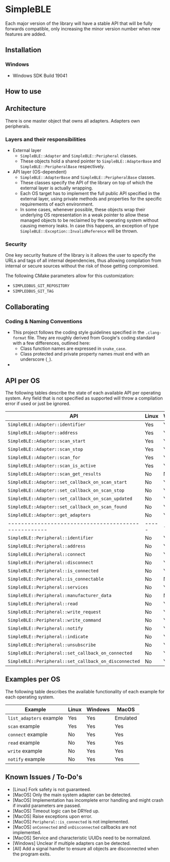 # SimpleBLE


Each major version of the library will have a stable API that will be fully
forwards compatible, only increasing the minor version number when new
features are added.

## Installation

### Windows
- Windows SDK Build 19041


## How to use




## Architecture

There is one master object that owns all adapters.
Adapters own peripherals.

### Layers and their responsibilities
- External layer
    - `SimpleBLE::Adapter` and `SimpleBLE::Peripheral` classes.
    - These objects hold a shared pointer to `SimpleBLE::AdapterBase` 
      and `SimpleBLE::PeripheralBase` respectively.
- API layer (OS-dependent)
    - `SimpleBLE::AdapterBase` and `SimpleBLE::PeripheralBase` classes.
    - These classes specify the API of the library on top of which
      the external layer is actually wrapping.
    - Each OS target has to implement the full public API specified in
      the external layer, using private methods and properties for 
      the specific requirements of each environment.
    - In some cases, whenever possible, these objects wrap their
      underlying OS representation in a weak pointer to allow these 
      managed objects to be reclaimed by the operating system without
      causing memory leaks. In case this happens, an exception of
      type `SimpleBLE::Exception::InvalidReference` will be thrown.

### Security

One key security feature of the library is it allows the user to specify
the URLs and tags of all internal dependencies, thus allowing compilation
from internal or secure sources without the risk of those getting compromised.

The following CMake parameters allow for this customization:
- `SIMPLEDBUS_GIT_REPOSITORY`
- `SIMPLEDBUS_GIT_TAG`

## Collaborating

### Coding & Naming Conventions
- This project follows the coding style guidelines specified in the `.clang-format` file.
  They are roughly derived from Google's coding standard with a few differences, outlined
  here:
    - Class function names are expressed in `snake_case`.
    - Class protected and private property names must end with an underscore (`_`).
- 

## API per OS

The following tables describe the state of each available API per operating system.
Any field that is not specified as supported will throw a compilation error if used
or just be ignored.

| API                                                  | Linux | Windows | MacOS |
| ---------------------------------------------------- | ----- | ------- | ----- |
| `SimpleBLE::Adapter::identifier`                     | Yes   | Yes     | Yes   |
| `SimpleBLE::Adapter::address`                        | Yes   | Yes     | Yes   |
| `SimpleBLE::Adapter::scan_start`                     | Yes   | Yes     | Yes   |
| `SimpleBLE::Adapter::scan_stop`                      | Yes   | Yes     | Yes   |
| `SimpleBLE::Adapter::scan_for`                       | Yes   | Yes     | Yes   |
| `SimpleBLE::Adapter::scan_is_active`                 | Yes   | Yes     | Yes   |
| `SimpleBLE::Adapter::scan_get_results`               | No    | No      | No    |
| `SimpleBLE::Adapter::set_callback_on_scan_start`     | No    | Yes     | Yes   |
| `SimpleBLE::Adapter::set_callback_on_scan_stop`      | No    | Yes     | Yes   |
| `SimpleBLE::Adapter::set_callback_on_scan_updated`   | No    | Yes     | Yes   |
| `SimpleBLE::Adapter::set_callback_on_scan_found`     | No    | Yes     | Yes   |
| `SimpleBLE::Adapter::get_adapters`                   | No    | Yes     | Yes   |
| ---------------------------------------------------- | ----- | ------- | ----- |
| `SimpleBLE::Peripheral::identifier`                  | No    | Yes     | Yes   |
| `SimpleBLE::Peripheral::address`                     | No    | Yes     | Yes   |
| `SimpleBLE::Peripheral::connect`                     | No    | Yes     | Yes   |
| `SimpleBLE::Peripheral::disconnect`                  | No    | Yes     | Yes   |
| `SimpleBLE::Peripheral::is_connected`                | No    | Yes     | Yes   |
| `SimpleBLE::Peripheral::is_connectable`              | No    | No      | No    |
| `SimpleBLE::Peripheral::services`                    | No    | Yes     | Yes   |
| `SimpleBLE::Peripheral::manufacturer_data`           | No    | No      | No    |
| `SimpleBLE::Peripheral::read`                        | No    | Yes     | Yes   |
| `SimpleBLE::Peripheral::write_request`               | No    | Yes     | Yes   |
| `SimpleBLE::Peripheral::write_command`               | No    | Yes     | Yes   |
| `SimpleBLE::Peripheral::notify`                      | No    | Yes     | Yes   |
| `SimpleBLE::Peripheral::indicate`                    | No    | Yes     | Yes   |
| `SimpleBLE::Peripheral::unsubscribe`                 | No    | Yes     | Yes   |
| `SimpleBLE::Peripheral::set_callback_on_connected`   | No    | Yes     | No    |
| `SimpleBLE::Peripheral::set_callback_on_disconnected`| No    | Yes     | No    |

## Examples per OS

The following table describes the available functionality of each example for each
operating system.

| Example                 | Linux | Windows | MacOS    |
| ----------------------- | ---   | ------- | -------- |
| `list_adapters` example | Yes   | Yes     | Emulated |
| `scan` example          | Yes   | Yes     | Yes      |
| `connect` example       | No    | Yes     | Yes      |
| `read` example          | No    | Yes     | Yes      |
| `write` example         | No    | Yes     | Yes      |
| `notify` example        | No    | Yes     | Yes      |

## Known Issues / To-Do's
- [Linux] Fork safety is not guaranteed.
- [MacOS] Only the main system adapter can be detected.
- [MacOS] Implementation has incomplete error handling and might crash if invalid parameters are passed.
- [MacOS] Timeout logic can be DRYed up.
- [MacOS] Raise exceptions upon error.
- [MacOS] `Peripheral::is_connected` is not implemented.
- [MacOS] `onConnected` and `onDisconnected` callbacks are not implemented.
- [MacOS] Service and characteristic UUIDs need to be normalized.
- [Windows] Unclear if multiple adapters can be detected.
- [All] Add a signal handler to ensure all objects are disconnected when the program exits.